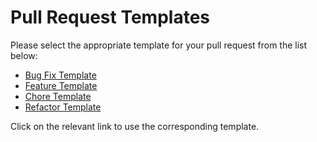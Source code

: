 # Pull Request Templates

Please select the appropriate template for your pull request from the list below:

* [Bug Fix Template](?expand=1&template=bug_pr.md)
* [Feature Template](?expand=1&template=feature_pr.md)
* [Chore Template](?expand=1&template=chore_pr.md)
* [Refactor Template](?expand=1&template=refactor_pr.md)

Click on the relevant link to use the corresponding template.